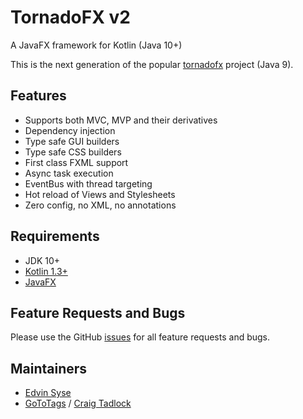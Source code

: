 # TornadoFX v2

A JavaFX framework for Kotlin (Java 10+)

This is the next generation of the popular [tornadofx](https://github.com/edvin/tornadofx) project (Java 9).

## Features

* Supports both MVC, MVP and their derivatives
* Dependency injection
* Type safe GUI builders
* Type safe CSS builders
* First class FXML support
* Async task execution
* EventBus with thread targeting
* Hot reload of Views and Stylesheets
* Zero config, no XML, no annotations

## Requirements

* JDK 10+
* [Kotlin 1.3+](https://kotlinlang.org/)
* [JavaFX](https://openjfx.io/)

## Feature Requests and Bugs

Please use the GitHub [issues](https://github.com/edvin/tornadofx2/issues) for all feature requests and bugs.

## Maintainers

* [Edvin Syse](https://github.com/edvin)
* [GoToTags](https://gototags.com/) / [Craig Tadlock](https://www.linkedin.com/in/ctadlock/)